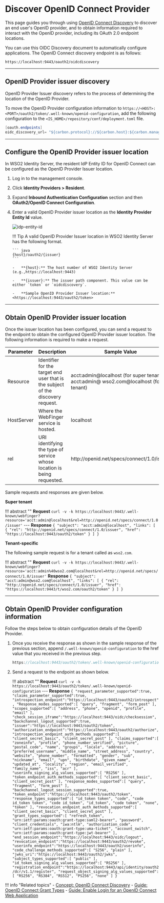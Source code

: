 # Discover OpenID Connect Provider

This page guides you through using [OpenID Connect Discovery](../../../references/concepts/authentication/discovery) to discover an end user's OpenID provider, and to obtain information required to interact with the OpenID provider, including its OAuth 2.0 endpoint locations. 

You can use this OIDC Discovery document to automatically configure applications. The OpenID Connect discovery endpoint is as follows:

```
https://localhost:9443/oauth2/oidcdiscovery
```

-----

## OpenID Provider issuer discovery

OpenID Provider Issuer discovery refers to the process of determining the location of the OpenID Provider.

To move the OpenID Provider configuration information to `https://<HOST>:<PORT>/oauth2/token/.well-known/openid-configuration`, add the following configuration to the `<IS_HOME>/repository/conf/deployment.toml` file.
    
``` java
[oauth.endpoints]
oidc_discovery_url= "${carbon.protocol}://${carbon.host}:${carbon.management.port}/oauth2/token"
```

----

## Configure the OpenID Provider issuer location

In WSO2 Identity Server, the resident IdP Entity ID for OpenID Connect can be configured as the OpenID Provider Issuer location. 

1.  Log in to the management console.

2.  Click **Identity Providers > Resident**. 

3.  Expand **Inbound Authentication Configuration** section and then **OAuth2/OpenID Connect Configuration**.

4.  Enter a valid OpenID Provider issuer location as the **Identity Provider Entity Id** value.  

    ![idp-entity-id]( ../../assets/img/guides/idp-entity-id.png) 

    !!! Tip
        A valid OpenID Provider Issuer location in WSO2 Identity Server has the following format.

        ``` java
        {host}/oauth2/{issuer}
        ```

	    -   **{host}:** The host number of WSO2 Identity Server (e.g.,https://localhost:9443)

	    -   **{issuer}:** The issuer path component. This value can be either `token` or `oidcdiscovery`.

	    -   **Sample OpenID Provider Issuer location:** <https://localhost:9443/oauth2/token>

----

## Obtain OpenID Provider issuer location

Once the issuer location has been configured, you can send a request to the endpoint to obtain the configured OpenID Provider issuer location.
The following information is required to make a request.

<table>
<thead>
<tr class="header">
<th>Parameter</th>
<th>Description</th>
<th>Sample Value</th>
</tr>
</thead>
<tbody>
<tr class="odd">
<td>Resource</td>
<td>Identifier for the target end user that is the subject of the discovery request.</td>
<td>acct:admin@localhost (for super tenant)<br />
acct:admin@ wso2.com@localhost (for tenant)</td>
</tr>
<tr class="even">
<td>HostServer</td>
<td>Where the WebFinger service is hosted.</td>
<td>localhost</td>
</tr>
<tr class="odd">
<td>rel</td>
<td>URI identifying the type of service whose location is being requested.</td>
<td>http://openid.net/specs/connect/1.0/issuer</td>
</tr>
</tbody>
</table>

Sample requests and responses are given below.

**Super tenant**

!!! abstract ""
    **Request**
    ```
    curl -v -k https://localhost:9443/.well-known/webfinger?resource='acct:admin@localhost&rel=http://openid.net/specs/connect/1.0/issuer'
    ```
    ---
    **Response**
    ```
    {
      "subject": "acct:admin@localhost",
      "links": [
         {
            "rel": "http://openid.net/specs/connect/1.0/issuer",
            "href": "https://localhost:9443/oauth2/token"
         }
      ]
    }
    ```

**Tenant-specific**

The following sample request is for a tenant called as `wso2.com`.

!!! abstract ""
    **Request**
    ```
    curl -v -k https://localhost:9443/.well-known/webfinger?resource='acct:admin%40wso2.com@localhost&rel=http://openid.net/specs/connect/1.0/issuer'
    ```
    **Response**
    ```
    {
    "subject": "acct:admin@wso2.com@localhost",
    "links": [
        {
            "rel": "http://openid.net/specs/connect/1.0/issuer",
            "href": "https://localhost:9443/t/wso2.com/oauth2/token"
        }
    ]
    }
    ```

----

## Obtain OpenID Provider configuration information

Follow the steps below to obtain configuration details of the OpenID Provider.

1.  Once you receive the response as shown in the sample response of the previous section, append `/.well-known/openid-configuration` to the href value that you received in the previous step.

    ``` java
    https://localhost:9443/oauth2/token/.well-known/openid-configuration
    ```

2.  Send a request to the endpoint as shown below.

    !!! abstract ""
        **Request**
        ```
        curl -v -k https://localhost:9443/oauth2/token/.well-known/openid-configuration
        ```
        ---
        **Response**
        ```
        {
            "request_parameter_supported":true,
            "claims_parameter_supported":true,
            "introspection_endpoint":"https://localhost:9443/oauth2/introspect",
            "Response_modes_supported":[
                "query",
                "fragment",
                "form_post"
            ],
            "scopes_supported":[
                "address",
                "phone",
                "openid",
                "profile",
                "email"
            ],
            "check_session_iframe":"https://localhost:9443/oidc/checksession",
            "backchannel_logout_supported":true,
            "issuer":"https://localhost:9443/oauth2/token",
            "authorization_endpoint":"https://localhost:9443/oauth2/authorize",
            "introspection_endpoint_auth_methods_supported":[
                "client_secret_basic",
                "client_secret_post"
            ],
            "claims_supported":[
                "zoneinfo",
                "profile",
                "phone_number_verified",
                "picture",
                "postal_code",
                "name",
                "groups",
                "locale",
                "address",
                "preferred_username",
                "middle_name",
                "street_address",
                "country",
                "website",
                "phone_number",
                "formatted",
                "gender",
                "sub",
                "nickname",
                "email",
                "upn",
                "birthdate",
                "given_name",
                "updated_at",
                "locality",
                "region",
                "email_verified",
                "family_name",
                "iss",
                "acr"
            ],
            "userinfo_signing_alg_values_supported":[
                "RS256"
            ],
            "token_endpoint_auth_methods_supported":[
                "client_secret_basic",
                "client_secret_post"
            ],
            "response_modes_supported":[
                "query",
                "fragment",
                "form_post"
            ],
            "backchannel_logout_session_supported":true,
            "token_endpoint":"https://localhost:9443/oauth2/token",
            "response_types_supported":[
                "id_token token",
                "code",
                "code id_token token",
                "code id_token",
                "id_token",
                "code token",
                "none",
                "token"
            ],
            "revocation_endpoint_auth_methods_supported":[
                "client_secret_basic",
                "client_secret_post"
            ],
            "grant_types_supported":[
                "refresh_token",
                "urn:ietf:params:oauth:grant-type:saml2-bearer",
                "password",
                "client_credentials",
                "iwa:ntlm",
                "authorization_code",
                "urn:ietf:params:oauth:grant-type:uma-ticket",
                "account_switch",
                "urn:ietf:params:oauth:grant-type:jwt-bearer"
            ],
            "end_session_endpoint":"https://localhost:9443/oidc/logout",
            "revocation_endpoint":"https://localhost:9443/oauth2/revoke",
            "userinfo_endpoint":"https://localhost:9443/oauth2/userinfo",
            "code_challenge_methods_supported":[
                "S256",
                "plain"
            ],
            "jwks_uri":"https://localhost:9443/oauth2/jwks",
            "subject_types_supported":[
                "public"
            ],
            "id_token_signing_alg_values_supported":[
                "RS256"
            ],
            "registration_endpoint":"https://localhost:9443/api/identity/oauth2/dcr/v1.1/register",
            "request_object_signing_alg_values_supported":[
                "RS256",
                "RS384",
                "RS512",
                "PS256",
                "none"
            ]
        }
        ```


!!! info "Related topics"
    - [Concept: OpenID Connect Discovery](../../../references/concepts/authentication/discovery)
    - [Guide: OpenID Connect Grant Types](../../access-delegation/oidc-grant-types)
    - [Guide: Enable Login for an OpenID Connect Web Application](../webapp-oidc)
